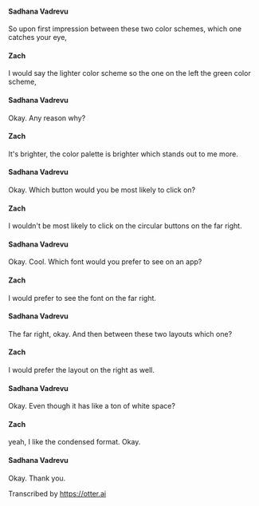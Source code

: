 #### Sadhana Vadrevu  
So upon first impression between these two color schemes, which one catches your eye,

#### Zach  
I would say the lighter color scheme so the one on the left the green color scheme,

#### Sadhana Vadrevu  
Okay. Any reason why?

#### Zach  
It's brighter, the color palette is brighter which stands out to me more.

#### Sadhana Vadrevu   
Okay. Which button would you be most likely to click on?

#### Zach  
I wouldn't be most likely to click on the circular buttons on the far right.

#### Sadhana Vadrevu  
Okay. Cool. Which font would you prefer to see on an app?

#### Zach  
I would prefer to see the font on the far right.

#### Sadhana Vadrevu  
The far right, okay. And then between these two layouts which one?

#### Zach  
I would prefer the layout on the right as well.

#### Sadhana Vadrevu  
Okay. Even though it has like a ton of white space?

#### Zach  
yeah, I like the condensed format. Okay.

#### Sadhana Vadrevu  
Okay. Thank you.

Transcribed by https://otter.ai

